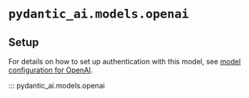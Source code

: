# `pydantic_ai.models.openai`

## Setup

For details on how to set up authentication with this model, see [model configuration for OpenAI](../../install.md#openai).

::: pydantic_ai.models.openai
